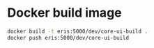 # Docker build image

```bash
docker build -t eris:5000/dev/core-ui-build .
docker push eris:5000/dev/core-ui-build
```
